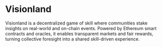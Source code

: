 # Visionland
Visionland is a decentralized game of skill where communities stake insights on real-world and on-chain events. Powered by Ethereum smart contracts and oracles, it enables transparent markets and fair rewards, turning collective foresight into a shared skill-driven experience.
